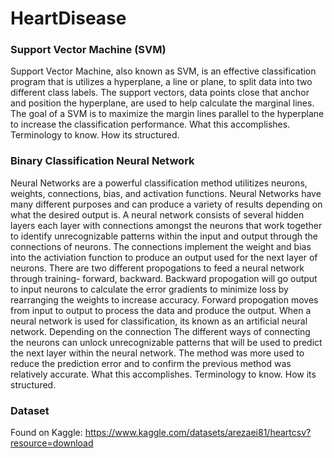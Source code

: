 # HeartDisease

### Support Vector Machine (SVM)
Support Vector Machine, also known as SVM, is an effective classification program that is utilizes a hyperplane, a line or plane, to split data into two different class labels. The support vectors, data points close that anchor and position the hyperplane, are used to help calculate the marginal lines. 
The goal of a SVM is to maximize the margin lines parallel to the hyperplane to increase the classification performance.
What this accomplishes. Terminology to know. How its structured.

### Binary Classification Neural Network
Neural Networks are a powerful classification method utilitizes neurons, weights, connections, bias, and activation functions. Neural Networks have many different purposes and can produce a variety of results depending on what the desired output is. A neural network consists of several hidden layers each layer with connections amongst the neurons that work together to identify unrecognizable patterns within the input and output through the connections of neurons. The connections implement the weight and bias into the activiation function to produce an output used for the next layer of neurons. 
There are two different propogations to feed a neural network through training- forward, backward. Backward propogation will go output to input neurons to calculate the error gradients to minimize loss by rearranging the weights to increase accuracy. Forward propogation moves from input to output to process the data and produce the output.
When a neural network is used for classification, its known as an artificial neural network. 
Depending on the connection The different ways of connecting the neurons can unlock unrecognizable patterns that will be used to predict the next layer within the neural network.
The method was more used to reduce the prediction error and to confirm the previous method was relatively accurate.
What this accomplishes. Terminology to know. How its structured.

### Dataset 
Found on Kaggle:
https://www.kaggle.com/datasets/arezaei81/heartcsv?resource=download

